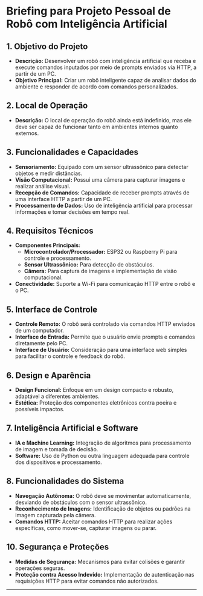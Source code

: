# Briefing para Projeto Pessoal de Robô com Inteligência Artificial

## 1. Objetivo do Projeto
- **Descrição:** Desenvolver um robô com inteligência artificial que receba e execute comandos inputados por meio de prompts enviados via HTTP, a partir de um PC.
- **Objetivo Principal:** Criar um robô inteligente capaz de analisar dados do ambiente e responder de acordo com comandos personalizados.

## 2. Local de Operação
- **Descrição:** O local de operação do robô ainda está indefinido, mas ele deve ser capaz de funcionar tanto em ambientes internos quanto externos.

## 3. Funcionalidades e Capacidades
- **Sensoriamento:** Equipado com um sensor ultrassônico para detectar objetos e medir distâncias.
- **Visão Computacional:** Possui uma câmera para capturar imagens e realizar análise visual.
- **Recepção de Comandos:** Capacidade de receber prompts através de uma interface HTTP a partir de um PC.
- **Processamento de Dados:** Uso de inteligência artificial para processar informações e tomar decisões em tempo real.

## 4. Requisitos Técnicos
- **Componentes Principais:**
  - **Microcontrolador/Processador:** ESP32 ou Raspberry Pi para controle e processamento.
  - **Sensor Ultrassônico:** Para detecção de obstáculos.
  - **Câmera:** Para captura de imagens e implementação de visão computacional.
- **Conectividade:** Suporte a Wi-Fi para comunicação HTTP entre o robô e o PC.

## 5. Interface de Controle
- **Controle Remoto:** O robô será controlado via comandos HTTP enviados de um computador.
- **Interface de Entrada:** Permite que o usuário envie prompts e comandos diretamente pelo PC.
- **Interface de Usuário:** Consideração para uma interface web simples para facilitar o controle e feedback do robô.

## 6. Design e Aparência
- **Design Funcional:** Enfoque em um design compacto e robusto, adaptável a diferentes ambientes.
- **Estética:** Proteção dos componentes eletrônicos contra poeira e possíveis impactos.

## 7. Inteligência Artificial e Software
- **IA e Machine Learning:** Integração de algoritmos para processamento de imagem e tomada de decisão.
- **Software:** Uso de Python ou outra linguagem adequada para controle dos dispositivos e processamento.

## 8. Funcionalidades do Sistema
- **Navegação Autônoma:** O robô deve se movimentar automaticamente, desviando de obstáculos com o sensor ultrassônico.
- **Reconhecimento de Imagens:** Identificação de objetos ou padrões na imagem capturada pela câmera.
- **Comandos HTTP:** Aceitar comandos HTTP para realizar ações específicas, como mover-se, capturar imagens ou parar.

## 10. Segurança e Proteções
- **Medidas de Segurança:** Mecanismos para evitar colisões e garantir operações seguras.
- **Proteção contra Acesso Indevido:** Implementação de autenticação nas requisições HTTP para evitar comandos não autorizados.
---

